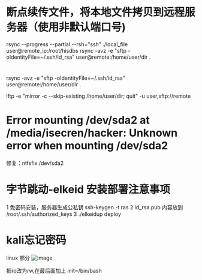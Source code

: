 # 断点续传文件，将本地文件拷贝到远程服务器（使用非默认端口号)
rsync --progress --partial --rsh="ssh" ./local_file user@remote_ip:/root/hisdbs
rsync -avz -e "sftp -oIdentityFile=~/.ssh/id_rsa" user@remote:/home/user/dir .

# 
rsync -avz -e "sftp -oIdentityFile=~/.ssh/id_rsa" user@remote:/home/user/dir .

lftp -e "mirror -c --skip-existing /home/user/dir; quit" -u user,sftp://remote

# Error mounting /dev/sda2 at /media/isecren/hacker: Unknown error when mounting /dev/sda2
修复：ntfsfix /dev/sda2 

# 字节跳动-elkeid 安装部署注意事项
1 免密码安装，服务器生成公私钥 ssh-keygen -t ras
2 id_rsa.pub 内容放到 /root/.ssh/authorized_keys
3 ./elkeidup deploy

# kali忘记密码
linux 部分
![image](https://github.com/isecren/Security/assets/7948479/9cafa1cc-04da-4afe-a951-7f5787f0de6e)

把ro改为rw,在最后面加上 init=/bin/bash
